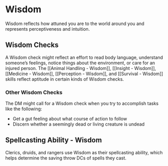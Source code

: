 # Wisdom

Wisdom reflects how attuned you are to the world around you and represents perceptiveness and intuition.

## Wisdom Checks

A Wisdom check might reflect an effort to read body language, understand someone’s feelings, notice things about the environment, or care for an injured person. The [[Animal Handling - Wisdom]], [[Insight - Wisdom]], [[Medicine - Wisdom]], [[Perception - Wisdom]], and [[Survival - Wisdom]] skills reflect aptitude in certain kinds of Wisdom checks.

### Other Wisdom Checks

The DM might call for a Wisdom check when you try to accomplish tasks like the following:

- Get a gut feeling about what course of action to follow
- Discern whether a seemingly dead or living creature is undead


## Spellcasting Ability - Wisdom

Clerics, druids, and rangers use Wisdom as their spellcasting ability, which helps determine the saving throw DCs of spells they cast.
